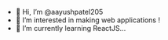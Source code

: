 - 👋 Hi, I’m @aayushpatel205
- 👀 I’m interested in making web applications !
- 🌱 I’m currently learning ReactJS...
  

<!---
aayushpatel205/aayushpatel205 is a ✨ special ✨ repository because its `README.md` (this file) appears on your GitHub profile.
You can click the Preview link to take a look at your changes.
--->

